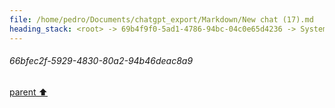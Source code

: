 ```yaml
---
file: /home/pedro/Documents/chatgpt_export/Markdown/New chat (17).md
heading_stack: <root> -> 69b4f9f0-5ad1-4786-94bc-04c0e65d4236 -> System -> 4076056e-8e23-4e6f-8073-d3aebcbb945b -> System -> aaa26c6b-ff13-481f-875f-5631b7a164c7 -> User -> da0cf697-4ddb-4ed6-9a6f-b3a8f8d34d5d -> Assistant -> aaa29b8b-edcb-4926-b6af-07d78682ecaf -> User -> 71da2701-cda7-4bd0-b0fc-67b4d48075cf -> Assistant -> 78b9b2d9-800c-45f8-b9e1-7a5e0cdbdd7a -> Tool -> 7e5540bf-3c05-41c0-96c2-ea100e4030e5 -> Assistant -> 920f024d-8ea4-4526-b253-b1251b2506b3 -> Assistant -> ffe4d3a4-fd95-4272-92bb-fea39d2999fd -> Tool -> 66bfec2f-5929-4830-80a2-94b46deac8a9
---
```

###### 66bfec2f-5929-4830-80a2-94b46deac8a9
[parent ⬆️](#ffe4d3a4-fd95-4272-92bb-fea39d2999fd)
